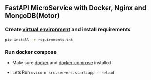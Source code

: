 ## FastAPI MicroService with Docker, Nginx and MongoDB(Motor)

### Create [virtual environment](https://docs.python.org/3/library/venv.html) and install requirements 
```sh
pip install -r requirements.txt
```

### Run docker compose
- Make sure [docker](https://docs.docker.com/engine/install) and [docker-compose](https://docs.docker.com/compose/install/) installed

- Lets Run  `uvicorn src.servers.start:app --reload`
